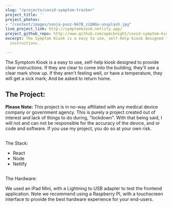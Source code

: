```yaml
---
slug: "/projects/covid-symptom-tracker"
project_title: ''
project_photos:
- "/content/images/sonja-punz-N47B_zibNGo-unsplash.jpg"
live_project_link: http://symptomkiosk.netlify.app/
project_github_repo: http://www.github.com/apmcknight/covid-symptom-kiosk
excerpt: The Symptom Kiosk is a easy to use, self-help kiosk designed to provide clear
  instructions.

---
```

The Symptom Kiosk is a easy to use, self-help kiosk designed to provide clear instructions. If they are clear to come into the building, they'll see a clear mark show up. If they aren't feeling well, or have a temperature, they will get a sick mark; And be asked to return home.

## The Project:

**Please Note:** This project is in no-way affiliated with any medical device company or government agency. This is purely a project created out of interest and lack of things to do during, "lockdown". With that being said, I will not and can not be responsible for the accuracy of the device, and or code and software. If you use my project, you do so at your own risk.

##   
The Stack:

* React
* Node
* Netlify

##   
The Hardware:

We used an iPad Mini, with a Lightning to USB adapter to test the frontend application. Note we recommend using a Raspberry PI, with a touchscreen interface to provide the best hardware experience for your end-users.